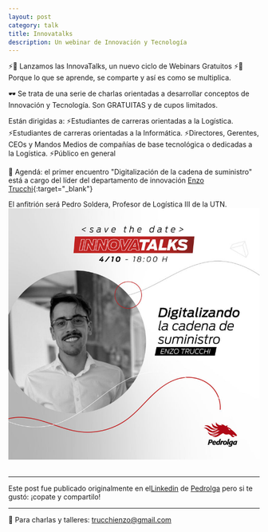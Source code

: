 ```yaml
---
layout: post
category: talk
title: Innovatalks
description: Un webinar de Innovación y Tecnología
---
```



⚡🚀 Lanzamos las InnovaTalks, un nuevo ciclo de Webinars Gratuitos ⚡🚀
Porque lo que se aprende, se comparte y así es como se multiplica.

🕶 Se trata de una serie de charlas orientadas a desarrollar conceptos de Innovación y Tecnología.
Son GRATUITAS y de cupos limitados.

Están dirigidas a:
⚡Estudiantes de carreras orientadas a la Logística.
⚡Estudiantes de carreras orientadas a la Informática.
⚡Directores, Gerentes, CEOs y Mandos Medios de compañías de base tecnológica o dedicadas a la Logística.
⚡Público en general

📲 Agendá: el primer encuentro "Digitalización de la cadena de suministro" está a cargo del líder del departamento de innovación [Enzo Trucchi](https://www.linkedin.com/in/ACoAACMJNHABTcWt8o05NDaZzfE_aHme07rdXYI){:target="_blank"}

El anfitrión será Pedro Soldera, Profesor de Logística III de la UTN.
<img src="../images/innovatalks.png" alt="Innovatalks">
&nbsp;
&nbsp;


--------
Este post fue publicado originalmente en el[Linkedin](https://www.linkedin.com/feed/update/urn:li:activity:6848639215350099968/) de [Pedrolga](https:pedrolga.com) pero si te gustó: ¡copate y compartilo!


------------------
📧 Para charlas y talleres: trucchienzo@gmail.com
